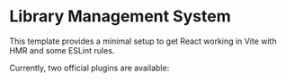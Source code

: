 # Library Management System

This template provides a minimal setup to get React working in Vite with HMR and some ESLint rules.

Currently, two official plugins are available:


